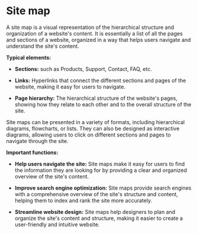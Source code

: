 # Site map

A site map is a visual representation of the hierarchical structure and organization of a website's content. It is essentially a list of all the pages and sections of a website, organized in a way that helps users navigate and understand the site's content.

**Typical elements:**

* **Sections:** such as Products, Support, Contact, FAQ, etc.

* **Links:** Hyperlinks that connect the different sections and pages of the website, making it easy for users to navigate.

* **Page hierarchy:** The hierarchical structure of the website's pages, showing how they relate to each other and to the overall structure of the site.

Site maps can be presented in a variety of formats, including hierarchical diagrams, flowcharts, or lists. They can also be designed as interactive diagrams, allowing users to click on different sections and pages to navigate through the site.

**Important functions:**

* **Help users navigate the site:** Site maps make it easy for users to find the information they are looking for by providing a clear and organized overview of the site's content.

* **Improve search engine optimization:** Site maps provide search engines with a comprehensive overview of the site's structure and content, helping them to index and rank the site more accurately.

* **Streamline website design:** Site maps help designers to plan and organize the site's content and structure, making it easier to create a user-friendly and intuitive website.

